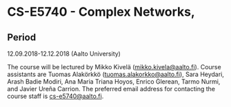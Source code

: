 # CS-E5740 - Complex Networks, 

## Period
12.09.2018-12.12.2018 (Aalto University)


The course will be lectured by Mikko Kivelä (mikko.kivela@aalto.fi). Course assistants are Tuomas Alakörkkö (tuomas.alakorkko@aalto.fi),  Sara Heydari, Arash Badie Modiri,  Ana Maria Triana Hoyos, Enrico Glerean, Tarmo Nurmi, and Javier Ureña Carrion. The preferred email address for contacting the course staff is cs-e5740@aalto.fi. 
